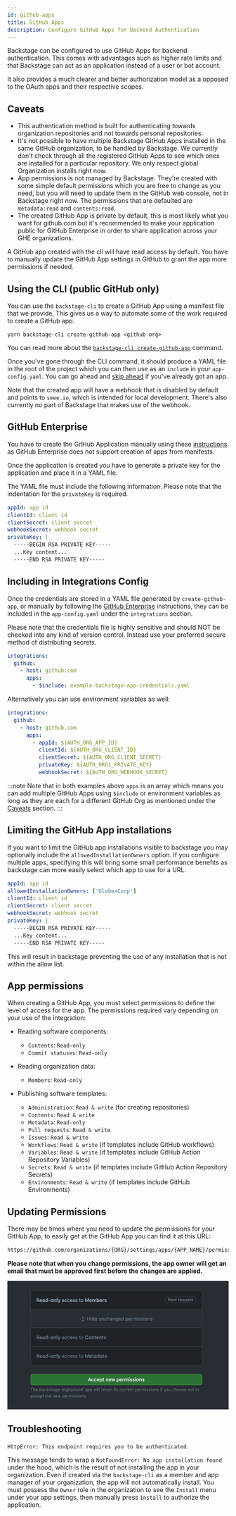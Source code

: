 ```yaml
---
id: github-apps
title: GitHub Apps
description: Configure GitHub Apps for Backend Authentication
---
```


Backstage can be configured to use GitHub Apps for backend authentication. This
comes with advantages such as higher rate limits and that Backstage can act as
an application instead of a user or bot account.

It also provides a much clearer and better authorization model as a opposed to
the OAuth apps and their respective scopes.

## Caveats

- This authentication method is built for authenticating towards
  organization repositories and not towards personal repositories.
- It's not possible to have multiple Backstage GitHub Apps installed in the same
  GitHub organization, to be handled by Backstage. We currently don't check
  through all the registered GitHub Apps to see which ones are installed for a
  particular repository. We only respect global Organization installs right now.
- App permissions is not managed by Backstage. They're created with some simple
  default permissions which you are free to change as you need, but you will
  need to update them in the GitHub web console, not in Backstage right now. The
  permissions that are defaulted are `metadata:read` and `contents:read`.
- The created GitHub App is private by default, this is most likely what you
  want for github.com but it's recommended to make your application public for
  GitHub Enterprise in order to share application across your GHE organizations.

A GitHub app created with the cli will have read
access by default. You have to manually update the GitHub App settings in GitHub
to grant the app more permissions if needed.

## Using the CLI (public GitHub only)

You can use the `backstage-cli` to create a GitHub App using a manifest file
that we provide. This gives us a way to automate some of the work required to
create a GitHub app.

```console
yarn backstage-cli create-github-app <github org>
```

You can read more about the
[`backstage-cli create-github-app`](../../tooling/cli/03-commands.md#create-github-app) command.

Once you've gone through the CLI command, it should produce a YAML file in the
root of the project which you can then use as an `include` in your
`app-config.yaml`. You can go ahead and
[skip ahead](#including-in-integrations-config) if you've already got an app.

Note that the created app will have a webhook that is disabled by default and
points to `smee.io`, which is intended for local development. There's also
currently no part of Backstage that makes use of the webhook.

## GitHub Enterprise

You have to create the GitHub Application manually using these
[instructions](https://docs.github.com/en/free-pro-team@latest/developers/apps/creating-a-github-app)
as GitHub Enterprise does not support creation of apps from manifests.

Once the application is created you have to generate a private key for the
application and place it in a YAML file.

The YAML file must include the following information. Please note that the
indentation for the `privateKey` is required.

```yaml
appId: app id
clientId: client id
clientSecret: client secret
webhookSecret: webhook secret
privateKey: |
  -----BEGIN RSA PRIVATE KEY-----
  ...Key content...
  -----END RSA PRIVATE KEY-----
```

## Including in Integrations Config

Once the credentials are stored in a YAML file generated by `create-github-app`,
or manually by following the [GitHub Enterprise](#github-enterprise)
instructions, they can be included in the `app-config.yaml` under the
`integrations` section.

Please note that the credentials file is highly sensitive and should NOT be
checked into any kind of version control. Instead use your preferred secure
method of distributing secrets.

```yaml
integrations:
  github:
    - host: github.com
      apps:
        - $include: example-backstage-app-credentials.yaml
```

Alternatively you can use environment variables as well:

```yaml
integrations:
  github:
    - host: github.com
      apps:
        - appId: ${AUTH_ORG_APP_ID}
          clientId: ${AUTH_ORG_CLIENT_ID}
          clientSecret: ${AUTH_ORG_CLIENT_SECRET}
          privateKey: ${AUTH_ORG1_PRIVATE_KEY}
          webhookSecret: ${AUTH_ORG_WEBHOOK_SECRET}
```

:::note
Note that in both examples above `apps` is an array which means you can add multiple GitHub Apps using `$include` or environment variables as long as they are each for a different GitHub Org as mentioned under the [Caveats](#caveats) section.
:::

## Limiting the GitHub App installations

If you want to limit the GitHub app installations visible to backstage you may
optionally include the `allowedInstallationOwners` option. If you configure
multiple apps, specifying this will bring some small performance benefits
as backstage can more easily select which app to use for a URL.

```yaml
appId: app id
allowedInstallationOwners: ['GlobexCorp']
clientId: client id
clientSecret: client secret
webhookSecret: webhook secret
privateKey: |
  -----BEGIN RSA PRIVATE KEY-----
  ...Key content...
  -----END RSA PRIVATE KEY-----
```

This will result in backstage preventing the use of any installation that is not
within the allow list.

## App permissions

When creating a GitHub App, you must select permissions to define the level of
access for the app. The permissions required vary depending on your use of the
integration:

- Reading software components:
  - `Contents`: `Read-only`
  - `Commit statuses`: `Read-only`
- Reading organization data:
  - `Members`: `Read-only`
- Publishing software templates:

  - `Administration`: `Read & write` (for creating repositories)
  - `Contents`: `Read & write`
  - `Metadata`: `Read-only`
  - `Pull requests`: `Read & write`
  - `Issues`: `Read & write`
  - `Workflows`: `Read & write` (if templates include GitHub workflows)
  - `Variables`: `Read & write` (if templates include GitHub Action Repository Variables)
  - `Secrets`: `Read & write` (if templates include GitHub Action Repository Secrets)
  - `Environments`: `Read & write` (if templates include GitHub Environments)

## Updating Permissions

There may be times where you need to update the permissions for your GitHub App, to easily get at the GitHub App you can find it at this URL:

```sh
https://github.com/organizations/{ORG}/settings/apps/{APP_NAME}/permissions
```

**Please note that when you change permissions, the app owner will get an email
that must be approved first before the changes are applied.**

![email](../../assets/integrations/github/email.png)

## Troubleshooting

`HttpError: This endpoint requires you to be authenticated.`

This message tends to wrap a `NotFoundError: No app installation found` under the hood, which
is the result of not installing the app in your organization. Even if created via the `backstage-cli`
as a member and app manager of your organization, the app will not automatically install. You
must possess the `Owner` role in the organization to see the `Install` menu under your
app settings, then manually press `Install` to authorize the application.
